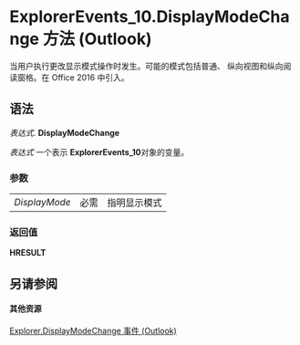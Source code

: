 
# ExplorerEvents_10.DisplayModeChange 方法 (Outlook)

当用户执行更改显示模式操作时发生。可能的模式包括普通、 纵向视图和纵向阅读窗格。在 Office 2016 中引入。


## 语法

 _表达式_. **DisplayModeChange**

 _表达式_ 一个表示 **ExplorerEvents_10**对象的变量。


### 参数


||||
|:-----|:-----|:-----|
| _DisplayMode_|必需|指明显示模式|

### 返回值

 **HRESULT**


## 另请参阅


#### 其他资源


[Explorer.DisplayModeChange 事件 (Outlook)](cee77aad-8905-efed-466e-c2e88cfeeaa2.md)